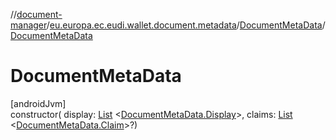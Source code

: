 //[document-manager](../../../index.md)/[eu.europa.ec.eudi.wallet.document.metadata](../index.md)/[DocumentMetaData](index.md)/[DocumentMetaData](-document-meta-data.md)

# DocumentMetaData

[androidJvm]\
constructor(
display: [List](https://kotlinlang.org/api/latest/jvm/stdlib/kotlin.collections/-list/index.html)
&lt;[DocumentMetaData.Display](-display/index.md)&gt;,
claims: [List](https://kotlinlang.org/api/latest/jvm/stdlib/kotlin.collections/-list/index.html)
&lt;[DocumentMetaData.Claim](-claim/index.md)&gt;?)
